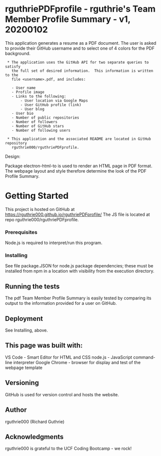 # rguthriePDFprofile - rguthrie's Team Member Profile Summary - v1, 20200102

This application generates a resume as a PDF document.  The user is asked
to provide their GitHub username and to select one of 4 colors for the 
PDF background. 

     * The application uses the GitHub API for two separate queries to satisfy 
       the full set of desired information.  This information is written to the 
       file <username>.pdf, and includes:

       - User name
       - Profile image
       - Links to the following:
           - User location via Google Maps
           - User GitHub profile (link)
           - User blog
       - User bio
       - Number of public repositories
       - Number of followers
       - Number of GitHub stars
       - Number of following users
   
     * This application and the associated README are located in GitHub repository 
       rguthrie000/rguthriePDFprofile.

Design:
 
Package electron-html-to is used to render an HTML page in PDF format.  The
webpage layout and style therefore determine the look of the PDF Profile 
Summary.

# Getting Started

This project is hosted on GitHub at https://rguthrie000.github.io/rguthriePDFprofile/
The JS file is located at repo rguthrie000/rguthriePDFprofile.  

### Prerequisites

Node.js is required to interpret/run this program.

### Installing

See file package.JSON for node.js package dependencies; these must be installed 
from npm in a location with visibility from the execution directory.

## Running the tests

The pdf Team Member Profile Summary is easily tested by comparing its output to
the information provided for a user on GitHub.

## Deployment

See Installing, above.

## This page was built with:
VS Code - Smart Editor for HTML and CSS
node.js - JavaScript command-line interpreter
Google Chrome - browser for display and test of the webpage template

## Versioning
GitHub is used for version control and hosts the website.

## Author
rguthrie000 (Richard Guthrie)

## Acknowledgments
rguthrie000 is grateful to the UCF Coding Bootcamp - we rock!

